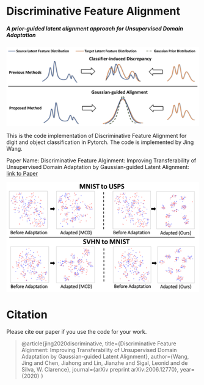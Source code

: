 # Discriminative Feature Alignment
##### A prior-guided latent alignment approach for Unsupervised Domain Adaptation

![Idea](overallidea.png)

This is the code implementation of Discriminative Feature Alignment for digit and object classification in Pytorch. The code is implemented by Jing Wang.

Paper Name: Discriminative Feature Alginment: Improving Transferability of Unsupervised Domain Adaptation by Gaussian-guided Latent Alignment: [link to Paper](https://arxiv.org/abs/2006.12770)

![tsne](tsne.png)

# Citation

Please cite our paper if you use the code for your work.

>@article{jing2020discriminative,
>  title={Discriminative Feature Alginment: Improving Transferability of Unsupervised Domain Adaptation by Gaussian-guided Latent Alignment},
>  author={Wang, Jing and Chen, Jiahong and Lin, Jianzhe and Sigal, Leonid and de Silva, W. Clarence},
>  journal={arXiv preprint arXiv:2006.12770},
>  year={2020}
>  }


